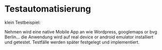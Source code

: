 # Testautomatisierung
 klein Testbeispiel:
 
 Nehmen wird eine native Mobile App an wie Wordpress, googlemaps or bvg Berlin...
 die Anwendung wird auf real device or android emulator installiert und getestet.
 Testfälle werden später festgelegt und implementiert.
